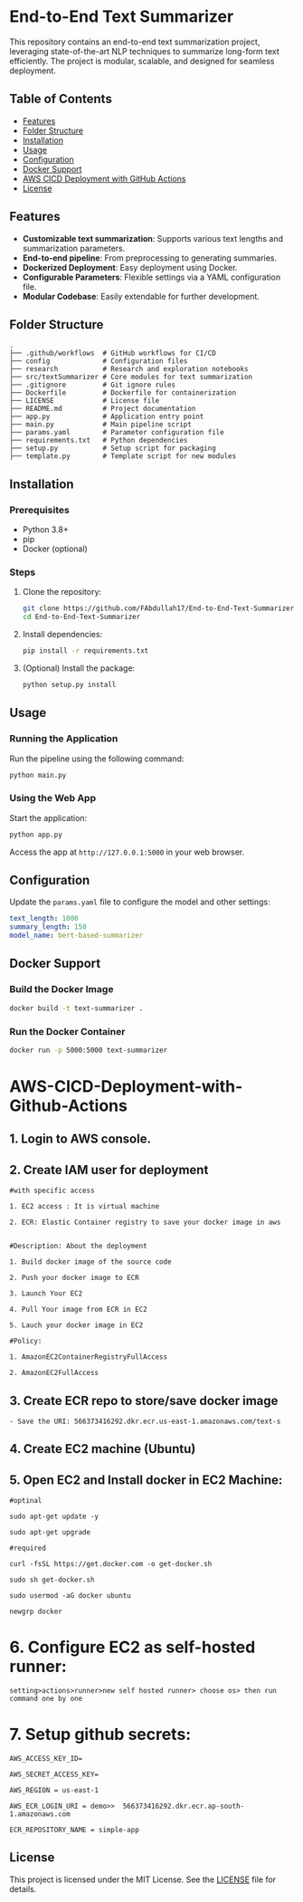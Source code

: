 # End-to-End Text Summarizer

This repository contains an end-to-end text summarization project, leveraging state-of-the-art NLP techniques to summarize long-form text efficiently. The project is modular, scalable, and designed for seamless deployment.

## Table of Contents
- [Features](#features)
- [Folder Structure](#folder-structure)
- [Installation](#installation)
- [Usage](#usage)
- [Configuration](#configuration)
- [Docker Support](#docker-support)
- [AWS CICD Deployment with GitHub Actions](#aws-cicd-deployment-with-github-actions)
- [License](#license)

## Features
- **Customizable text summarization**: Supports various text lengths and summarization parameters.
- **End-to-end pipeline**: From preprocessing to generating summaries.
- **Dockerized Deployment**: Easy deployment using Docker.
- **Configurable Parameters**: Flexible settings via a YAML configuration file.
- **Modular Codebase**: Easily extendable for further development.

## Folder Structure
```
.
├── .github/workflows  # GitHub workflows for CI/CD
├── config             # Configuration files
├── research           # Research and exploration notebooks
├── src/textSummarizer # Core modules for text summarization
├── .gitignore         # Git ignore rules
├── Dockerfile         # Dockerfile for containerization
├── LICENSE            # License file
├── README.md          # Project documentation
├── app.py             # Application entry point
├── main.py            # Main pipeline script
├── params.yaml        # Parameter configuration file
├── requirements.txt   # Python dependencies
├── setup.py           # Setup script for packaging
├── template.py        # Template script for new modules
```

## Installation
### Prerequisites
- Python 3.8+
- pip
- Docker (optional)

### Steps
1. Clone the repository:
   ```bash
   git clone https://github.com/FAbdullah17/End-to-End-Text-Summarizer.git
   cd End-to-End-Text-Summarizer
   ```

2. Install dependencies:
   ```bash
   pip install -r requirements.txt
   ```

3. (Optional) Install the package:
   ```bash
   python setup.py install
   ```

## Usage
### Running the Application
Run the pipeline using the following command:
```bash
python main.py
```

### Using the Web App
Start the application:
```bash
python app.py
```
Access the app at `http://127.0.0.1:5000` in your web browser.

## Configuration
Update the `params.yaml` file to configure the model and other settings:
```yaml
text_length: 1000
summary_length: 150
model_name: bert-based-summarizer
```

## Docker Support
### Build the Docker Image
```bash
docker build -t text-summarizer .
```

### Run the Docker Container
```bash
docker run -p 5000:5000 text-summarizer
```

# AWS-CICD-Deployment-with-Github-Actions

## 1. Login to AWS console.

## 2. Create IAM user for deployment

	#with specific access

	1. EC2 access : It is virtual machine

	2. ECR: Elastic Container registry to save your docker image in aws


	#Description: About the deployment

	1. Build docker image of the source code

	2. Push your docker image to ECR

	3. Launch Your EC2 

	4. Pull Your image from ECR in EC2

	5. Lauch your docker image in EC2

	#Policy:

	1. AmazonEC2ContainerRegistryFullAccess

	2. AmazonEC2FullAccess

	
## 3. Create ECR repo to store/save docker image
    - Save the URI: 566373416292.dkr.ecr.us-east-1.amazonaws.com/text-s

	
## 4. Create EC2 machine (Ubuntu) 

## 5. Open EC2 and Install docker in EC2 Machine:
	
	
	#optinal

	sudo apt-get update -y

	sudo apt-get upgrade
	
	#required

	curl -fsSL https://get.docker.com -o get-docker.sh

	sudo sh get-docker.sh

	sudo usermod -aG docker ubuntu

	newgrp docker
	
# 6. Configure EC2 as self-hosted runner:
    setting>actions>runner>new self hosted runner> choose os> then run command one by one


# 7. Setup github secrets:

    AWS_ACCESS_KEY_ID=

    AWS_SECRET_ACCESS_KEY=

    AWS_REGION = us-east-1

    AWS_ECR_LOGIN_URI = demo>>  566373416292.dkr.ecr.ap-south-1.amazonaws.com

    ECR_REPOSITORY_NAME = simple-app

 
 ## License
This project is licensed under the MIT License. See the [LICENSE](LICENSE) file for details.

